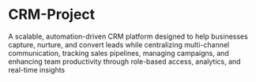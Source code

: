 # CRM-Project
A scalable, automation-driven CRM platform designed to help businesses capture, nurture, and convert leads while centralizing multi-channel communication, tracking sales pipelines, managing campaigns, and enhancing team productivity through role-based access, analytics, and real-time insights
